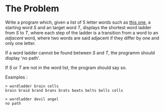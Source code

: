# The Problem
Write a program which, given a list of 5 letter words such as [this one](https://www-cs-faculty.stanford.edu/~knuth/sgb-words.txt), a starting word _S_ and an target word _T_, displays the shortest word ladder from _S_ to _T_, where each step of the ladder is a transition from a word to an _adjacent_ word, where two words are said adjacent if they differ by one and only one letter. 

If a word ladder cannot be found between _S_ and _T_, the programm should display 'no path'.

If _S_ or _T_ are not in the word list, the program should say so. 

Examples :

```
> wordladder brain cells
brain braid brand brans brats beats belts bells cells

> wordladder devil angel
no path
```
